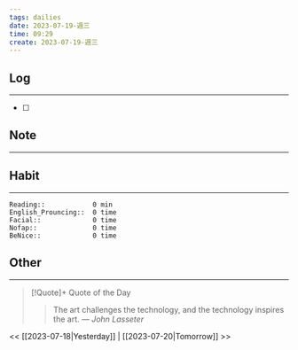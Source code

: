 ```yaml
---
tags: dailies  
date: 2023-07-19-週三
time: 09:29
create: 2023-07-19-週三
---
```


## Log
---
- [ ] 

## Note
---

## Habit
---
```
Reading::            0 min
English_Prouncing::  0 time
Facial::             0 time
Nofap::              0 time
BeNice::             0 time

```
## Other
---

> [!Quote]+ Quote of the Day
> > The art challenges the technology, and the technology inspires the art.
> — <cite>John Lasseter</cite>

<< [[2023-07-18|Yesterday]] | [[2023-07-20|Tomorrow]] >>